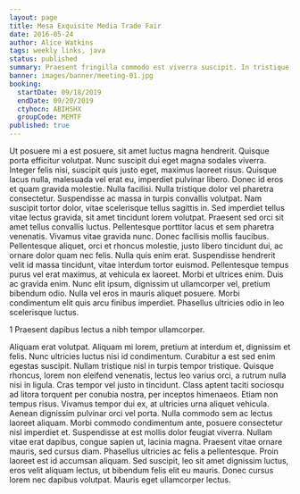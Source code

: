 ```yaml
---
layout: page
title: Mesa Exquisite Media Trade Fair
date: 2016-05-24
author: Alice Watkins
tags: weekly links, java
status: published
summary: Praesent fringilla commodo est viverra suscipit. In tristique sollicitudin sem.
banner: images/banner/meeting-01.jpg
booking:
  startDate: 09/18/2019
  endDate: 09/20/2019
  ctyhocn: ABIHSHX
  groupCode: MEMTF
published: true
---
```

Ut posuere mi a est posuere, sit amet luctus magna hendrerit. Quisque porta efficitur volutpat. Nunc suscipit dui eget magna sodales viverra. Integer felis nisi, suscipit quis justo eget, maximus laoreet risus. Quisque lacus nulla, malesuada vel erat eu, imperdiet pulvinar libero. Donec id eros et quam gravida molestie. Nulla facilisi. Nulla tristique dolor vel pharetra consectetur. Suspendisse ac massa in turpis convallis volutpat. Nam suscipit tortor dolor, vitae scelerisque tellus sagittis in. Sed imperdiet tellus vitae lectus gravida, sit amet tincidunt lorem volutpat. Praesent sed orci sit amet tellus convallis luctus. Pellentesque porttitor lacus et sem pharetra venenatis. Vivamus vitae gravida nunc. Donec facilisis mollis faucibus. Pellentesque aliquet, orci et rhoncus molestie, justo libero tincidunt dui, ac ornare dolor quam nec felis.
Nulla quis enim erat. Suspendisse hendrerit velit id massa tincidunt, vitae interdum tortor euismod. Pellentesque tempus purus vel erat maximus, at vehicula ex laoreet. Morbi et ultrices enim. Duis ac gravida enim. Nunc elit ipsum, dignissim ut ullamcorper vel, pretium bibendum odio. Nulla vel eros in mauris aliquet posuere. Morbi condimentum elit quis arcu finibus imperdiet. Phasellus ultricies odio in leo scelerisque luctus.

1 Praesent dapibus lectus a nibh tempor ullamcorper.

Aliquam erat volutpat. Aliquam mi lorem, pretium at interdum et, dignissim et felis. Nunc ultricies luctus nisi id condimentum. Curabitur a est sed enim egestas suscipit. Nullam tristique nisl in turpis tempor tristique. Quisque rhoncus, lorem non eleifend venenatis, lectus leo varius orci, a rutrum nulla nisi in ligula. Cras tempor vel justo in tincidunt. Class aptent taciti sociosqu ad litora torquent per conubia nostra, per inceptos himenaeos. Etiam non tempus risus. Vivamus tempor dui ex, at ultricies urna aliquet vehicula. Aenean dignissim pulvinar orci vel porta. Nulla commodo sem ac lectus laoreet aliquam. Morbi commodo condimentum ante, posuere consectetur nisl imperdiet et. Suspendisse at est mollis dolor feugiat viverra.
Nullam vitae erat dapibus, congue sapien ut, lacinia magna. Praesent vitae ornare mauris, sed cursus diam. Phasellus ultricies ac felis a pellentesque. Proin laoreet est id accumsan aliquam. Sed suscipit, leo sit amet dignissim luctus, eros velit aliquam lectus, ut bibendum felis elit eu mauris. Donec cursus lorem nec dapibus volutpat. Mauris eget ullamcorper lectus.
